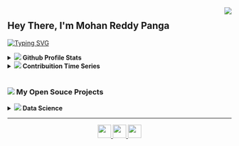<img align="right" src="https://visitor-badge.laobi.icu/badge?page_id=MohanReddy.visitor-badgee&color=green&style=flat-square">
  
<!-- <a href="https://hits.seeyoufarm.com"><img align="right" src="https://hits.seeyoufarm.com/api/count/incr/badge.svg?url=https%3A%2F%2Fgithub.com%2Fmohan143341%2Fmohan143341&count_bg=%233D6BC8&title_bg=%23555555&icon=&icon_color=%23E7E7E7&title=views&edge_flat=false"/></a> -->

## Hey There, I'm Mohan Reddy Panga
<!-- <img src="https://cr-ss-service.azurewebsites.net/api/ScreenShot?widget=summary&username=mohan143341&badges=3&show-avatar=false&style=--header-bg-color:%23000;--border-radius:10px" width="35%" align="right"> -->
 
<p align="left">
  <a href="https://readme-typing-svg.herokuapp.com?color=0353B1&lines=Software+Engineer;8%2B+years+of+coding+experience;Always+learninig+new+things)]></a>
</p>

[![Typing SVG](https://readme-typing-svg.herokuapp.com?color=035DC5&lines=Data+Scientist;Machine+Learing+Engineer;%2B4+years+of+coding+experience;Always+learninig+new+things)](https://git.io/typing-svg)

<details>	
  <summary><a href="#"><img src="https://github.com/mohan143341/MohanProfile/blob/main/images/icon_github.png"/></a><b> Github Profile Stats</b></summary>
  <img height="180em" src="https://github-readme-stats.vercel.app/api?username=mohan143341&show_icons=true&count_private=true&theme=react&hide_border=true&bg_color=1F222E&title_color=79ff97&icon_color=79ff97" />
  <img height="180em" src="https://github-readme-stats.vercel.app/api/top-langs/?username=mohan143341&exclude_repo=machine-learning&langs_count=8&layout=compact&theme=react&hide_border=true&bg_color=1F222E&title_color=79ff97&icon_color=79ff97"/>
  <br/>
</details>

<details>	
  <summary><a href="#"><img src="https://github.com/mohan143341/MohanProfile/blob/main/images/icon_minimum-value.png"/></a><b> Contribuition Time Series</b></summary>
  <img src="https://activity-graph.herokuapp.com/graph?username=mohan143341&theme=react-dark&bg_color=20232a&hide_border=true" width="100%"/>
</details>

<br/>

### <a href="#"><img src="https://github.com/mohan143341/MohanProfile/blob/main/images/icon_open-source.png"/></a> My Open Souce Projects
<details>
  

  <summary><b>  <a href="#-my-open-souce-projects"><img src="https://img.icons8.com/material/24/000000/test-tube--v1.png"/></a> Data Science</b></summary>
  <table>
    <thead align="center">
      <tr border: none;>
        <td><b>Projects</b></td>
        <td><b>Summary</b></td>
      </tr>
    </thead>
    <tbody>
	<tr>
      		<td>
			 <a href="https://github.com/mohan143341/DonorsChoose">
			<b>Finding Donors</b></a>
		</td>
      		<td>
			<a href="https://github.com/mohan143341
/DonorsChoose">
			<img src="https://github-readme-stats.vercel.app/api/pin/?username=mohan143341
&repo=DonorsChoose&icon_color=79ff97&text_color=9f9f9f&bg_color=151515"/>
		</td>
      	</tr>
	<tr>
      		<td>
			 <a href="https://github.com/mohan143341/Predictive_Maintenance">
			<b>Predictive_Maintenance</b></a>
		</td>
      		<td>
			<a href="https://github.com/Predictive_Maintenance>
			<img src="https://github-readme-stats.vercel.app/api/pin/?username=mohan143341
&repo=Predictive_Maintenance&icon_color=79ff97&text_color=9f9f9f&bg_color=151515"/>
		</td>
      	</tr>	
	</tr>
	<tr>
      		<td>
			 <a href="https://github.com/mohan143341/Predictive_Maintenance">
			<b>Predictive_Maintenance</b></a>
		</td>
      		<td>
			<a href="https://github.com/Predictive_Maintenance>
			<img src="https://github-readme-stats.vercel.app/api/pin/?username=mohan143341
&repo=Predictive_Maintenance&icon_color=79ff97&text_color=9f9f9f&bg_color=151515"/>
		</td>
      	</tr>		
	</tr>
	<tr>
      		<td>
			 <a href="https://github.com/mohan143341/Predictive_Maintenance">
			<b>Predictive_Maintenance</b></a>
		</td>
      		<td>
			<a href="https://github.com/Predictive_Maintenance>
			<img src="https://github-readme-stats.vercel.app/api/pin/?username=mohan143341
&repo=Predictive_Maintenance&icon_color=79ff97&text_color=9f9f9f&bg_color=151515"/>
		</td>
      	</tr>		
	
    </tbody>
  </table>
  <br />
</details>




<!-- 
<details>		
  <summary><b>⚙️ Things I use to get stuff done</b></summary>
  	<ul>
  	    <li><b>OS:</b> Ubuntu 20.04</li>
  	    <li><b>Browser: </b> Brave</li>
	    <li><b>Terminal: </b> Bash: Oh My Bash</li>
	    <li><b>Code Editor:</b> VSCode + Pycharm</li>
	    <li><b>To Stay Updated:</b> Dev.to, Medium, Linkedin and Twitter.</li>
	    <br />
	⚛️ Checkout My Personal Configrations <a href="https://github.com/brunocampos01/home-sweet-home">Here</a>.
	</ul>	
</details> -->


<!-- <h4 align="center">
  <a href="https://github.com/mohan143341?tab=repositories" title="Show Repositories">🔎 Show More 🔍</a>
</h4>
 -->
 
---

<p  align="center">
	<a href="mailto:pmohanreddy23@gmail.com" target="_blank"><img src="https://github.com/mohan143341/MohanProfile/blob/main/images/email.png"  width="30">
	</a>
	<a href="https://www.linkedin.com/in/mohan-reddy-0366a0141/" target="_blank"><img src="https://github.com/mohan143341/MohanProfile/blob/main/images/linkedin.png" width="30">
	</a>
	<a href="https://github.com/mohan143341" target="_blank"><img src="https://github.com/mohan143341/MohanProfile/blob/main/images/github.png" width="30">
	</a>
</p>
